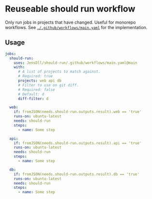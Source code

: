 # Reuseable should run workflow

Only run jobs in projects that have changed. Useful for monorepo workflows. See [`./.github/workflows/main.yaml`](./.github/workflows/main.yaml) for the implementation.

## Usage

```yaml
jobs:
  should-run:
    uses: JensDll/should-run/.github/workflows/main.yaml@main
    with:
      # A list of projects to match against.
      # Required: true
      projects: web api db
      # Filter to use on git diff.
      # Required: false
      # Default: d
      diff-filter: d

  web:
    if: fromJSON(needs.should-run.outputs.result).web == 'true'
    runs-on: ubuntu-latest
    needs: should-run
    steps:
      - name: Some step

  api:
    if: fromJSON(needs.should-run.outputs.result).api == 'true'
    runs-on: ubuntu-latest
    needs: should-run
    steps:
      - name: Some step

  db:
    if: fromJSON(needs.should-run.outputs.result).db == 'true'
    runs-on: ubuntu-latest
    needs: should-run
    steps:
      - name: Some step
```
